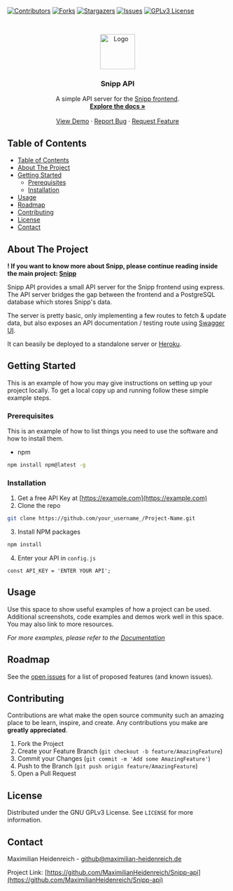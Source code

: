 

<!-- PROJECT SHIELDS -->
<!--
*** I'm using markdown "reference style" links for readability.
*** Reference links are enclosed in brackets [ ] instead of parentheses ( ).
*** See the bottom of this document for the declaration of the reference variables
*** for contributors-url, forks-url, etc. This is an optional, concise syntax you may use.
*** https://www.markdownguide.org/basic-syntax/#reference-style-links
-->
[![Contributors][contributors-shield]][contributors-url]
[![Forks][forks-shield]][forks-url]
[![Stargazers][stars-shield]][stars-url]
[![Issues][issues-shield]][issues-url]
[![GPLv3 License][license-shield]][license-url]



<!-- PROJECT LOGO -->
<br />
<p align="center">
  <a href="https://github.com/MaximilianHeidenreich/Snipp-api">
    <img src="https://via.placeholder.com/150" alt="Logo" width="80" height="80">
  </a>

  <h3 align="center">Snipp API</h3>

  <p align="center">
    A simple API server for the <a href="https://github.com/MaximilianHeidenreich/Snipp">Snipp frontend</a>.
    <br />
    <a href="https://github.com/MaximilianHeidenreich/Snipp-api"><strong>Explore the docs »</strong></a>
    <br />
    <br />
    <a href="snipp.maximilian-heidenreich.de">View Demo</a>
    ·
    <a href="https://github.com/MaximilianHeidenreich/Snipp-api/issues">Report Bug</a>
    ·
    <a href="https://github.com/MaximilianHeidenreich/Snipp-api/issues">Request Feature</a>
  </p>
</p>



<!-- TABLE OF CONTENTS -->
## Table of Contents

- [Table of Contents](#table-of-contents)
- [About The Project](#about-the-project)
- [Getting Started](#getting-started)
  - [Prerequisites](#prerequisites)
  - [Installation](#installation)
- [Usage](#usage)
- [Roadmap](#roadmap)
- [Contributing](#contributing)
- [License](#license)
- [Contact](#contact)



<!-- ABOUT THE PROJECT -->
## About The Project

**! If you want to know more about Snipp, please continue reading inside the main project: [Snipp](https://github.com/MaximilianHeidenreich/Snipp)**

Snipp API provides a small API server for the Snipp frontend using express. The API server bridges the gap between the frontend and a PostgreSQL database which stores Snipp's data.

The server is pretty basic, only implementing a few routes to fetch & update data, but also exposes an API documentation / testing route using [Swagger UI](https://swagger.io/tools/swagger-ui/).

It can beasily be deployed to a standalone server or [Heroku](https://heroku.com/).


<!-- GETTING STARTED -->
## Getting Started

This is an example of how you may give instructions on setting up your project locally.
To get a local copy up and running follow these simple example steps.

### Prerequisites

This is an example of how to list things you need to use the software and how to install them.
* npm
```sh
npm install npm@latest -g
```

### Installation

1. Get a free API Key at [https://example.com](https://example.com)
2. Clone the repo
```sh
git clone https://github.com/your_username_/Project-Name.git
```
3. Install NPM packages
```sh
npm install
```
4. Enter your API in `config.js`
```JS
const API_KEY = 'ENTER YOUR API';
```



<!-- USAGE EXAMPLES -->
## Usage

Use this space to show useful examples of how a project can be used. Additional screenshots, code examples and demos work well in this space. You may also link to more resources.

_For more examples, please refer to the [Documentation](https://example.com)_



<!-- ROADMAP -->
## Roadmap

See the [open issues](https://github.com/MaximilianHeidenreich/Snipp-api/issues) for a list of proposed features (and known issues).



<!-- CONTRIBUTING -->
## Contributing

Contributions are what make the open source community such an amazing place to be learn, inspire, and create. Any contributions you make are **greatly appreciated**.

1. Fork the Project
2. Create your Feature Branch (`git checkout -b feature/AmazingFeature`)
3. Commit your Changes (`git commit -m 'Add some AmazingFeature'`)
4. Push to the Branch (`git push origin feature/AmazingFeature`)
5. Open a Pull Request



<!-- LICENSE -->
## License

Distributed under the GNU GPLv3 License. See `LICENSE` for more information.



<!-- CONTACT -->
## Contact

Maximilian Heidenreich - github@maximilian-heidenreich.de

Project Link: [https://github.com/MaximilianHeidenreich/Snipp-api](https://github.com/MaximilianHeidenreich/Snipp-api)







<!-- MARKDOWN LINKS & IMAGES -->
<!-- https://www.markdownguide.org/basic-syntax/#reference-style-links -->
[contributors-shield]: https://img.shields.io/github/contributors/MaximilianHeidenreich/Snipp-api.svg?style=flat-square
[contributors-url]: https://github.com/MaximilianHeidenreich/Snipp-api/graphs/contributors
[forks-shield]: https://img.shields.io/github/forks/MaximilianHeidenreich/Snipp-api
[forks-url]: https://github.com/MaximilianHeidenreich/Snipp-api/network
[stars-shield]: https://img.shields.io/github/stars/MaximilianHeidenreich/Snipp-api
[stars-url]: https://github.com/MaximilianHeidenreich/Snipp-api/stargazers
[issues-shield]: https://img.shields.io/github/issues/MaximilianHeidenreich/Snipp-api?style=flat-square
[issues-url]: https://github.com/MaximilianHeidenreich/Snipp-api/issues
[license-shield]: https://img.shields.io/github/license/MaximilianHeidenreich/Snipp-api?style=flat-square
[license-url]: https://github.com/MaximilianHeidenreich/Snipp-api/blob/master/LICENSE.md
[product-screenshot]: images/screenshot.png